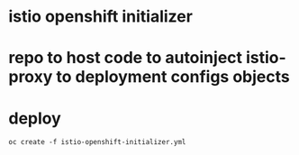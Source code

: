 # istio openshift initializer

# repo to host code to autoinject istio-proxy to deployment configs objects


#  deploy 

```
oc create -f istio-openshift-initializer.yml
```
